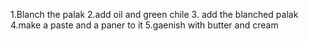 1.Blanch the palak
2.add oil and green chile
3. add the blanched palak
4.make a paste and a paner to it 
5.gaenish with butter and cream